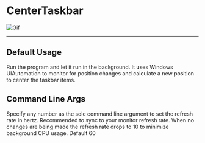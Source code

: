 # CenterTaskbar

![Gif](https://user-images.githubusercontent.com/3608298/49763502-d431d980-fc9a-11e8-9ac5-a7d2c52ef1c4.gif)

----
## Default Usage
Run the program and let it run in the background. It uses Windows UIAutomation to monitor for position changes and calculate a new position to center the taskbar items.

## Command Line Args
Specify any number as the sole command line argument to set the refresh rate in hertz. Recommended to sync to your monitor refresh rate. When no changes are being made the refresh rate drops to 10 to minimize background CPU usage. Default 60

